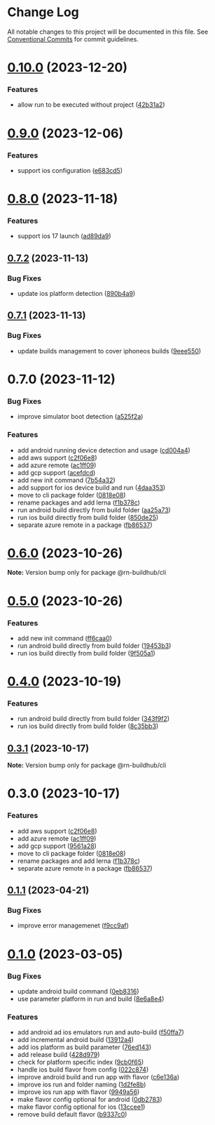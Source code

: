 # Change Log

All notable changes to this project will be documented in this file.
See [Conventional Commits](https://conventionalcommits.org) for commit guidelines.

# [0.10.0](https://github.com/xtreamsrl/react-native-build-hub/compare/v0.9.0...v0.10.0) (2023-12-20)


### Features

* allow run to be executed without project ([42b31a2](https://github.com/xtreamsrl/react-native-build-hub/commit/42b31a24c16bd0d119f20c89332c31749d98b8ec))





# [0.9.0](https://github.com/xtreamsrl/react-native-build-hub/compare/v0.8.0...v0.9.0) (2023-12-06)


### Features

* support ios configuration ([e683cd5](https://github.com/xtreamsrl/react-native-build-hub/commit/e683cd5e51330d475db2e68ab62623c10c87d93c))





# [0.8.0](https://github.com/xtreamsrl/react-native-build-hub/compare/v0.7.2...v0.8.0) (2023-11-18)


### Features

* support ios 17 launch ([ad89da9](https://github.com/xtreamsrl/react-native-build-hub/commit/ad89da993b4f64b43dc3bb603d0eb9be3633fdb5))





## [0.7.2](https://github.com/xtreamsrl/react-native-build-hub/compare/v0.7.1...v0.7.2) (2023-11-13)


### Bug Fixes

* update ios platform detection ([890b4a9](https://github.com/xtreamsrl/react-native-build-hub/commit/890b4a9393d06fcf6af47b4b876d68e741249257))





## [0.7.1](https://github.com/xtreamsrl/react-native-build-hub/compare/v0.7.0...v0.7.1) (2023-11-13)


### Bug Fixes

* update builds management to cover iphoneos builds ([9eee550](https://github.com/xtreamsrl/react-native-build-hub/commit/9eee550672df3c33d3e72505a5696c602f7ac19d))





# 0.7.0 (2023-11-12)


### Bug Fixes

* improve simulator boot detection ([a525f2a](https://github.com/xtreamsrl/react-native-build-hub/commit/a525f2a0ec6761070355c8fe07013ff6a97b9812))


### Features

* add android running device detection and usage ([cd004a4](https://github.com/xtreamsrl/react-native-build-hub/commit/cd004a41f3de168a65c5b9faf8a84fcd6d4352fa))
* add aws support ([c2f06e8](https://github.com/xtreamsrl/react-native-build-hub/commit/c2f06e816dea74e9194d9d9f85e6f02884807ca0))
* add azure remote ([ac1ff09](https://github.com/xtreamsrl/react-native-build-hub/commit/ac1ff09109ed164df2f99c8715d6b5d17950ed73))
* add gcp support ([acefdcd](https://github.com/xtreamsrl/react-native-build-hub/commit/acefdcd25b01e78fccf0525b26f3287b6b362d2b))
* add new init command ([7b54a32](https://github.com/xtreamsrl/react-native-build-hub/commit/7b54a321a1447907fc697a73958205e7cbc3e24b))
* add support for ios device build and run ([4daa353](https://github.com/xtreamsrl/react-native-build-hub/commit/4daa35312a63d90378334e8770f625a288d42a0e))
* move to cli package folder ([0818e08](https://github.com/xtreamsrl/react-native-build-hub/commit/0818e0821eab12de59ddc583925672d81ea2b337))
* rename packages and add lerna ([f1b378c](https://github.com/xtreamsrl/react-native-build-hub/commit/f1b378c5c2dbdf27649779c15748281f3853ce21))
* run android build directly from build folder ([aa25a73](https://github.com/xtreamsrl/react-native-build-hub/commit/aa25a7343c41a558950afea2dd59ef5994e68f61))
* run ios build directly from build folder ([850de25](https://github.com/xtreamsrl/react-native-build-hub/commit/850de2524ff7064f72da18dd52651969a2b02c26))
* separate azure remote in a package ([fb86537](https://github.com/xtreamsrl/react-native-build-hub/commit/fb86537aa33c6eeccc6c10818570d5a657eb0ab2))





# [0.6.0](https://github.com/xtreamsrl/react-native-build-hub/compare/v0.5.0...v0.6.0) (2023-10-26)

**Note:** Version bump only for package @rn-buildhub/cli





# [0.5.0](https://github.com/xtreamsrl/react-native-build-hub/compare/v0.3.0...v0.5.0) (2023-10-26)


### Features

* add new init command ([ff6caa0](https://github.com/xtreamsrl/react-native-build-hub/commit/ff6caa045979b56b0a3b6e2a730302b8306651cc))
* run android build directly from build folder ([19453b3](https://github.com/xtreamsrl/react-native-build-hub/commit/19453b319343d5c20ecf346dd72be97f41ed952b))
* run ios build directly from build folder ([9f505a1](https://github.com/xtreamsrl/react-native-build-hub/commit/9f505a12198cdf3c57a24901678cf78cc2773e10))





# [0.4.0](https://github.com/xtreamsrl/react-native-build-hub/compare/v0.3.1...v0.4.0) (2023-10-19)


### Features

* run android build directly from build folder ([343f9f2](https://github.com/xtreamsrl/react-native-build-hub/commit/343f9f214da767c4e00e5f8bf08b6ec56b3391e7))
* run ios build directly from build folder ([8c35bb3](https://github.com/xtreamsrl/react-native-build-hub/commit/8c35bb3a83336276a820835883eeef2423e1cfb9))





## [0.3.1](https://github.com/xtreamsrl/react-native-build-hub/compare/v0.3.0...v0.3.1) (2023-10-17)

**Note:** Version bump only for package @rn-buildhub/cli





# 0.3.0 (2023-10-17)


### Features

* add aws support ([c2f06e8](https://github.com/xtreamsrl/react-native-build-hub/commit/c2f06e816dea74e9194d9d9f85e6f02884807ca0))
* add azure remote ([ac1ff09](https://github.com/xtreamsrl/react-native-build-hub/commit/ac1ff09109ed164df2f99c8715d6b5d17950ed73))
* add gcp support ([9561a28](https://github.com/xtreamsrl/react-native-build-hub/commit/9561a280493301dfa2f31ca86e2967329beb0e5a))
* move to cli package folder ([0818e08](https://github.com/xtreamsrl/react-native-build-hub/commit/0818e0821eab12de59ddc583925672d81ea2b337))
* rename packages and add lerna ([f1b378c](https://github.com/xtreamsrl/react-native-build-hub/commit/f1b378c5c2dbdf27649779c15748281f3853ce21))
* separate azure remote in a package ([fb86537](https://github.com/xtreamsrl/react-native-build-hub/commit/fb86537aa33c6eeccc6c10818570d5a657eb0ab2))





## [0.1.1](https://github.com/xtreamsrl/react-native-incremental-cli/compare/v0.1.0...v0.1.1) (2023-04-21)


### Bug Fixes

* improve error managemenet ([f9cc9af](https://github.com/xtreamsrl/react-native-incremental-cli/commit/f9cc9af7e3becdd156f80d48293e44d09bb6aeda))



# [0.1.0](https://github.com/xtreamsrl/react-native-incremental-cli/compare/f50ffa7be9356f5430e4a760a07ef76d2fe41773...v0.1.0) (2023-03-05)


### Bug Fixes

* update android build command ([0eb8316](https://github.com/xtreamsrl/react-native-incremental-cli/commit/0eb8316c65d8f2731368de87fc948f80fb8fc8db))
* use parameter platform in run and build ([8e6a8e4](https://github.com/xtreamsrl/react-native-incremental-cli/commit/8e6a8e4dafc344671682178cee6daa1fcda675d6))


### Features

* add android ad ios emulators run and auto-build ([f50ffa7](https://github.com/xtreamsrl/react-native-incremental-cli/commit/f50ffa7be9356f5430e4a760a07ef76d2fe41773))
* add incremental android build ([13912a4](https://github.com/xtreamsrl/react-native-incremental-cli/commit/13912a40655e0e2ce457372eb3350a0f6b000e55))
* add ios platform as build parameter ([76ed143](https://github.com/xtreamsrl/react-native-incremental-cli/commit/76ed143860566f43ffab7796cd5cbabc3c088fad))
* add release build ([428d979](https://github.com/xtreamsrl/react-native-incremental-cli/commit/428d9793f3a336195be2b3ef9a30ba1834fcbcf4))
* check for platform specific index ([9cb0f65](https://github.com/xtreamsrl/react-native-incremental-cli/commit/9cb0f6528e4903bcf14c1a75014ea410bbfca520))
* handle ios build flavor from config ([022c874](https://github.com/xtreamsrl/react-native-incremental-cli/commit/022c8748970704b1683ac8c0aac0ca885904f755))
* improve android build and run app with flavor ([c6e136a](https://github.com/xtreamsrl/react-native-incremental-cli/commit/c6e136a4711ce22c29e335f7a35683a54e47e14d))
* improve ios run and folder naming ([1d2fe8b](https://github.com/xtreamsrl/react-native-incremental-cli/commit/1d2fe8b8faaad28e36ce5caaf05ae10edfc4fec8))
* improve ios run app with flavor ([9949a56](https://github.com/xtreamsrl/react-native-incremental-cli/commit/9949a5612ac53625ae0793ca070f364d90c58728))
* make flavor config optional for android ([0db2783](https://github.com/xtreamsrl/react-native-incremental-cli/commit/0db2783b66da613eff8e145f8b621f3e2e1fac50))
* make flavor config optional for ios ([13ccee1](https://github.com/xtreamsrl/react-native-incremental-cli/commit/13ccee14fa42d66b788b0f1f79390ad33b144189))
* remove build default flavor ([b9337c0](https://github.com/xtreamsrl/react-native-incremental-cli/commit/b9337c0b0b42312c4e391d74a27ab2414714b30a))
